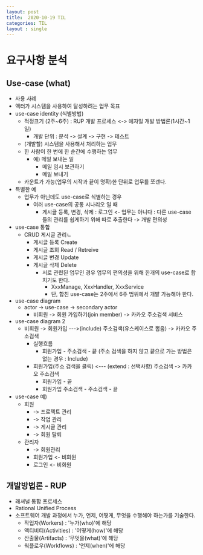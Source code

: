 ```yaml
---
layout: post
title:  2020-10-19 TIL
categories: TIL
layout : single
---
```

# 요구사항 분석

## Use-case (what)
- 사용 사례
- 액터가 시스템을 사용하여 달성하려는 업무 목표
- use-case identity (식별방법)
    - 적정크기 (2주~6주) : RUP 개발 프로세스 <-> 에자일 개발 방법론(1시간~1일)
        - 개발 단위 : 분석 -> 설계 -> 구현 -> 테스트
    - (개발할) 시스템을 사용해서 처리하는 업무
    - 한 사람이 한 번에 한 순간에 수행하는 업무
        - 예) 메일 보내는 일
            - 메일 임시 보관하기
            - 메일 보내기
    - 카운트가 가능(업무의 시작과 끝이 명확)한 단위로 업무를 쪼갠다.
- 특별한 예
    - 업무가 아닌데도 use-case로 식별하는 경우
        - 여러 use-case의 공통 시나리오 일 때
            - 게시글 등록, 변경, 삭제 : 로그인 <- 업무는 아니다 : 다른 use-case 들의 관리를 쉽게하기 위해 따로 추출한다 -> 개발 편의성
- use-case 통합
    - CRUD 게시글 관리ㄴ
        - 게시글 등록 Create
        - 게시글 조회 Read / Retreive
        - 게시글 변경 Update
        - 게시글 삭제 Delete
            - 서로 관련된 업무인 경우 업무의 편의성을 위해 한개의 use-case로 합치기도 한다.
                - XxxManage, XxxHandler, XxxService
                - 단, 합친 use-case는 2주에서 6주 범위에서 개발 가능해야 한다.
- use-case diagram
    - actor -> use-case -> secondary actor
        - 비회원 -> 회원 가입하기(join member) -> 카카오 주소검색 서비스
- use-case diagram 2
    - 비회원 -> 회원가입 --->(include) 주소검색(유스케이스로 뽑음) -> 카카오 주소검색
        - 실행흐름
            - 회원가입 - 주소검색 - 끝 (주소 검색을 하지 않고 끝으로 가는 방법은 없는 경우 : Include)
        - 회원가입(주소 검색을 클릭) <--- (extend : 선택사항) 주소검색 -> 카카오 주소검색
            - 회원가입 - 끝
            - 회원가입 주소검색 - 주소검색 - 끝
- use-case 예)
    - 회원
        -  -> 프로젝트 관리
        -  -> 작업 관리
        - -> 게시글 관리
        - -> 회원 탈퇴
    - 관리자
        - -> 회원관리
        - 회원가입 <- 비회원
        - 로그인 <- 비회원

## 개발방법론 - RUP
- 래셔널 통합 프로세스
- Rational Unified Process
- 소프트웨어 개발 과정에서 누가, 언제, 어떻게, 무엇을 수행해야 하는가를 기술한다.
    - 작업자(Workers) : '누가(who)'에 해당
    - 액티비티(Activities) : '어떻게(how)'에 해당
    - 산출물(Artifacts) : '무엇을(what)'에 해당
    - 웍플로우(Workflows) : '언제(when)'에 해당